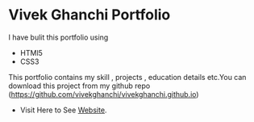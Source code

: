 Vivek Ghanchi Portfolio
=======================

I have bulit this portfolio using
* HTMl5
* CSS3

This portfolio contains my skill , projects , education details etc.You can download this project from my github repo (https://github.com/vivekghanchi/vivekghanchi.github.io)

* Visit Here to See [Website](https://vivekghanchi.github.io).
